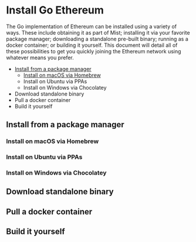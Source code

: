 # Install Go Ethereum

The Go implementation of Ethereum can be installed using a variety of ways. These include obtaining it as part of Mist; installing it via your favorite package manager; downloading a standalone pre-built binary; running as a docker container; or building it yourself. This document will detail all of these possibilities to get you quickly joining the Ethereum network using whatever means you prefer.

 * [Install from a package manager](#package-manager)
   * [Install on macOS via Homebrew](#homebrew)
   * Install on Ubuntu via PPAs
   * Install on Windows via Chocolatey
 * Download standalone binary
 * Pull a docker container
 * Build it yourself

## <a name="package-manager"></a> Install from a package manager

### Install on macOS via Homebrew

### Install on Ubuntu via PPAs

### Install on Windows via Chocolatey

## Download standalone binary

## Pull a docker container

## Build it yourself


